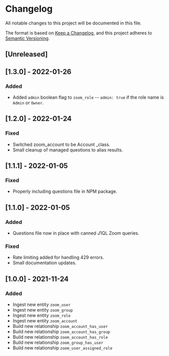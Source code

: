 # Changelog

All notable changes to this project will be documented in this file.

The format is based on [Keep a Changelog](https://keepachangelog.com/en/1.0.0/),
and this project adheres to
[Semantic Versioning](https://semver.org/spec/v2.0.0.html).

## [Unreleased]

## [1.3.0] - 2022-01-26

### Added

- Added `admin` boolean flag to `zoom_role` -- `admin: true` if the role name is
  `Admin` or `Owner`.

## [1.2.0] - 2022-01-24

### Fixed

- Switched zoom_account to be Account \_class.
- Small cleanup of managed questions to alias results.

## [1.1.1] - 2022-01-05

### Fixed

- Properly including questions file in NPM package.

## [1.1.0] - 2022-01-05

### Added

- Questions file now in place with canned J1QL Zoom queries.

### Fixed

- Rate limiting added for handling 429 errors.
- Small documentation updates.

## [1.0.0] - 2021-11-24

### Added

- Ingest new entity `zoom_user`
- Ingest new entity `zoom_group`
- Ingest new entity `zoom_role`
- Ingest new entity `zoom_account`
- Build new relationship `zoom_account_has_user`
- Build new relationship `zoom_account_has_group`
- Build new relationship `zoom_account_has_role`
- Build new relationship `zoom_group_has_user`
- Build new relationship `zoom_user_assigned_role`
